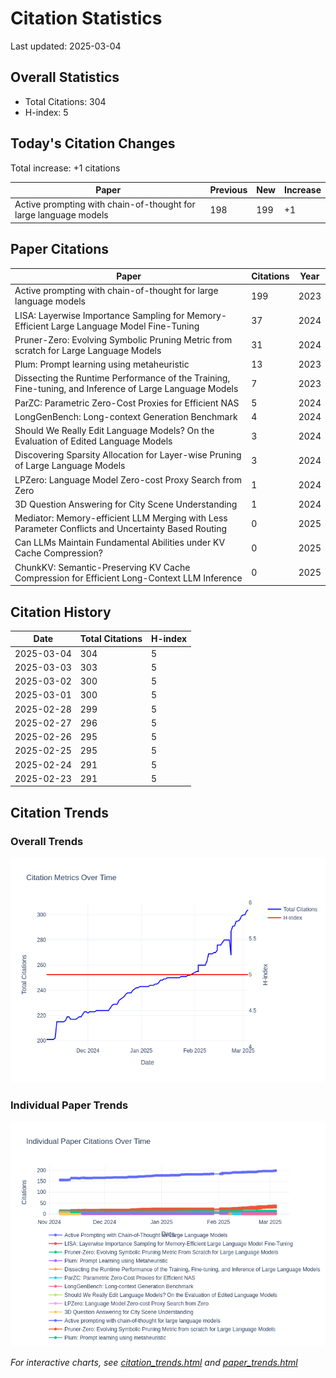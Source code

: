 # Citation Statistics

Last updated: 2025-03-04

## Overall Statistics
- Total Citations: 304
- H-index: 5

## Today's Citation Changes 

Total increase: +1 citations

| Paper | Previous | New | Increase |
| ----- | --------- | --- | -------- |
| Active prompting with chain-of-thought for large language models | 198 | 199 | +1 |

## Paper Citations

| Paper | Citations | Year |
| ----- | --------- | ---- |
| Active prompting with chain-of-thought for large language models | 199 | 2023 |
| LISA: Layerwise Importance Sampling for Memory-Efficient Large Language Model Fine-Tuning | 37 | 2024 |
| Pruner-Zero: Evolving Symbolic Pruning Metric from scratch for Large Language Models | 31 | 2024 |
| Plum: Prompt learning using metaheuristic | 13 | 2023 |
| Dissecting the Runtime Performance of the Training, Fine-tuning, and Inference of Large Language Models | 7 | 2023 |
| ParZC: Parametric Zero-Cost Proxies for Efficient NAS | 5 | 2024 |
| LongGenBench: Long-context Generation Benchmark | 4 | 2024 |
| Should We Really Edit Language Models? On the Evaluation of Edited Language Models | 3 | 2024 |
| Discovering Sparsity Allocation for Layer-wise Pruning of Large Language Models | 3 | 2024 |
| LPZero: Language Model Zero-cost Proxy Search from Zero | 1 | 2024 |
| 3D Question Answering for City Scene Understanding | 1 | 2024 |
| Mediator: Memory-efficient LLM Merging with Less Parameter Conflicts and Uncertainty Based Routing | 0 | 2025 |
| Can LLMs Maintain Fundamental Abilities under KV Cache Compression? | 0 | 2025 |
| ChunkKV: Semantic-Preserving KV Cache Compression for Efficient Long-Context LLM Inference | 0 | 2025 |

## Citation History

| Date | Total Citations | H-index |
| ---- | --------------- | ------- |
| 2025-03-04 | 304 | 5 |
| 2025-03-03 | 303 | 5 |
| 2025-03-02 | 300 | 5 |
| 2025-03-01 | 300 | 5 |
| 2025-02-28 | 299 | 5 |
| 2025-02-27 | 296 | 5 |
| 2025-02-26 | 295 | 5 |
| 2025-02-25 | 295 | 5 |
| 2025-02-24 | 291 | 5 |
| 2025-02-23 | 291 | 5 |

## Citation Trends

### Overall Trends
![Citation Trends](citation_trends.png)

### Individual Paper Trends
![Paper Trends](paper_trends.png)

*For interactive charts, see [citation_trends.html](citation_trends.html) and [paper_trends.html](paper_trends.html)*
